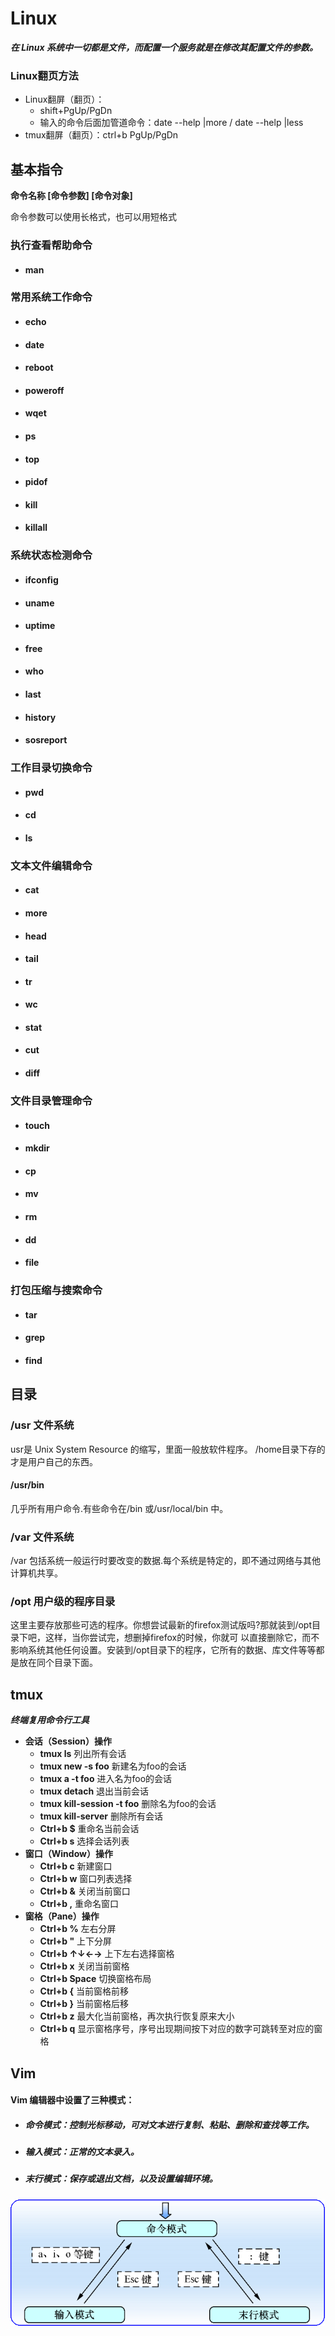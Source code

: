 # Linux

___在 Linux 系统中一切都是文件，而配置一个服务就是在修改其配置文件的参数。___

### Linux翻页方法
* Linux翻屏（翻页）：
    * shift+PgUp/PgDn
    * 输入的命令后面加管道命令：date --help |more / date --help |less
* tmux翻屏（翻页）：ctrl+b PgUp/PgDn

## 基本指令

__命令名称 [命令参数] [命令对象]__

命令参数可以使用长格式，也可以用短格式

### 执行查看帮助命令
* #### man

### 常用系统工作命令
* #### echo
* #### date
* #### reboot
* #### poweroff
* #### wqet
* #### ps
* #### top
* #### pidof
* #### kill
* #### killall

### 系统状态检测命令
* #### ifconfig
* #### uname
* #### uptime
* #### free
* #### who
* #### last
* #### history
* #### sosreport

### 工作目录切换命令
* #### pwd
* #### cd
* #### ls

### 文本文件编辑命令
* #### cat
* #### more
* #### head
* #### tail
* #### tr
* #### wc
* #### stat
* #### cut
* #### diff

### 文件目录管理命令
* #### touch
* #### mkdir
* #### cp
* #### mv
* #### rm
* #### dd
* #### file

### 打包压缩与搜索命令
* #### tar
* #### grep
* #### find


## 目录
### /usr 文件系统
usr是 Unix System Resource 的缩写，里面一般放软件程序。
/home目录下存的才是用户自己的东西。
#### /usr/bin
几乎所有用户命令.有些命令在/bin 或/usr/local/bin 中。

### /var 文件系统
/var 包括系统一般运行时要改变的数据.每个系统是特定的，即不通过网络与其他计算机共享。

### /opt 用户级的程序目录
这里主要存放那些可选的程序。你想尝试最新的firefox测试版吗?那就装到/opt目录下吧，这样，当你尝试完，想删掉firefox的时候，你就可 以直接删除它，而不影响系统其他任何设置。安装到/opt目录下的程序，它所有的数据、库文件等等都是放在同个目录下面。

## tmux
***终端复用命令行工具***
* __会话（Session）操作__
    * __tmux ls__ 列出所有会话
    * __tmux new -s foo__ 新建名为foo的会话
    * __tmux a -t foo__ 进入名为foo的会话
    * __tmux detach__ 退出当前会话
    * __tmux kill-session -t foo__ 删除名为foo的会话
    * __tmux kill-server__ 删除所有会话
    * __Ctrl+b $__ 重命名当前会话
    * __Ctrl+b s__ 选择会话列表
* __窗口（Window）操作__
    * __Ctrl+b c__ 新建窗口
    * __Ctrl+b w__ 窗口列表选择
    * __Ctrl+b &__ 关闭当前窗口
    * __Ctrl+b ,__ 重命名窗口
* __窗格（Pane）操作__
    * __Ctrl+b %__ 左右分屏
    * __Ctrl+b "__ 上下分屏
    * __Ctrl+b ↑↓←→__ 上下左右选择窗格
    * __Ctrl+b x__ 关闭当前窗格
    * __Ctrl+b Space__ 切换窗格布局
    * __Ctrl+b {__ 当前窗格前移
    * __Ctrl+b }__ 当前窗格后移
    * __Ctrl+b z__ 最大化当前窗格，再次执行恢复原来大小
    * __Ctrl+b q__ 显示窗格序号，序号出现期间按下对应的数字可跳转至对应的窗格

## Vim
#### Vim 编辑器中设置了三种模式：
* ##### 命令模式：控制光标移动，可对文本进行复制、粘贴、删除和查找等工作。
* ##### 输入模式：正常的文本录入。
* ##### 末行模式：保存或退出文档，以及设置编辑环境。

![Vim三种模式的切换](../images/linux_vim_1.png)